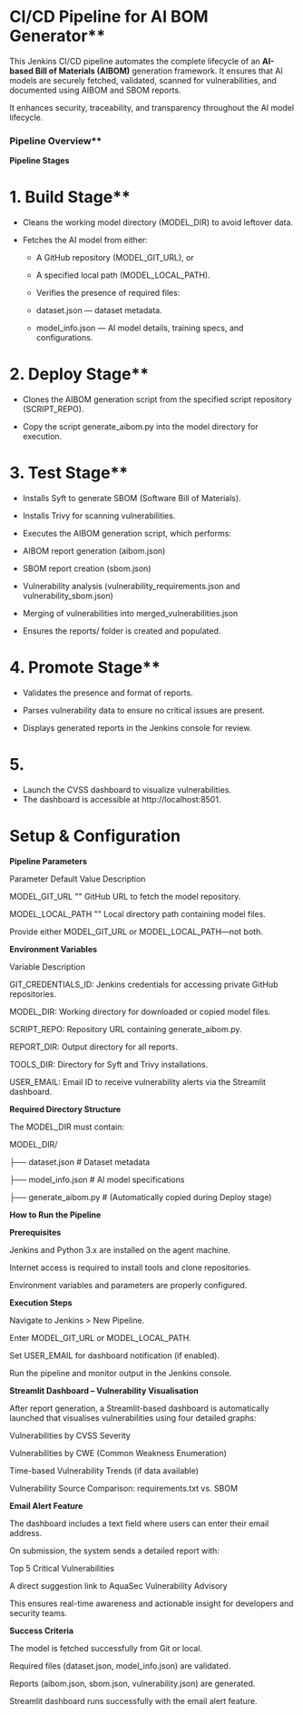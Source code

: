 # CI/CD Pipeline for AI BOM Generator**

This Jenkins CI/CD pipeline automates the complete lifecycle of an **AI-based Bill of Materials (AIBOM)** generation framework. It ensures that AI models are securely fetched, validated, scanned for vulnerabilities, and documented using AIBOM and SBOM reports.

It enhances security, traceability, and transparency throughout the AI model lifecycle.



### Pipeline Overview**

**Pipeline Stages**


# 1. Build Stage**

- Cleans the working model directory (MODEL_DIR) to avoid leftover data.

- Fetches the AI model from either:

    - A GitHub repository (MODEL_GIT_URL), or

    - A specified local path (MODEL_LOCAL_PATH).

    - Verifies the presence of required files:

    - dataset.json — dataset metadata.

    - model_info.json — AI model details, training specs, and configurations.



# 2. Deploy Stage**

- Clones the AIBOM generation script from the specified script repository (SCRIPT_REPO).

- Copy the script generate_aibom.py into the model directory for execution.

# 3. Test Stage**

- Installs Syft to generate SBOM (Software Bill of Materials).

- Installs Trivy for scanning vulnerabilities.

- Executes the AIBOM generation script, which performs:

- AIBOM report generation (aibom.json)

- SBOM report creation (sbom.json)

- Vulnerability analysis (vulnerability_requirements.json and vulnerability_sbom.json)

- Merging of vulnerabilities into merged_vulnerabilities.json

- Ensures the reports/ folder is created and populated.



# 4. Promote Stage**

- Validates the presence and format of reports.

- Parses vulnerability data to ensure no critical issues are present.

- Displays generated reports in the Jenkins console for review.

# 5. 
- Launch the CVSS dashboard to visualize vulnerabilities.
- The dashboard is accessible at http://localhost:8501.

# Setup & Configuration

**Pipeline Parameters**

Parameter	Default Value	Description

MODEL_GIT_URL	""	    GitHub URL to fetch the model repository.

MODEL_LOCAL_PATH	""	Local directory path containing model files.

Provide either MODEL_GIT_URL or MODEL_LOCAL_PATH—not both.



**Environment Variables**

Variable	Description

GIT_CREDENTIALS_ID:  Jenkins credentials for accessing private GitHub repositories.

MODEL_DIR:           Working directory for downloaded or copied model files.

SCRIPT_REPO:	       Repository URL containing generate_aibom.py.

REPORT_DIR:	         Output directory for all reports.

TOOLS_DIR:	         Directory for Syft and Trivy installations.

USER_EMAIL:          Email ID to receive vulnerability alerts via the Streamlit dashboard.



**Required Directory Structure**

The MODEL_DIR must contain:


MODEL_DIR/

├── dataset.json                # Dataset metadata

├── model_info.json             # AI model specifications

├── generate_aibom.py           # (Automatically copied during Deploy stage)



**How to Run the Pipeline**


**Prerequisites**

Jenkins and Python 3.x are installed on the agent machine.

Internet access is required to install tools and clone repositories.

Environment variables and parameters are properly configured.




**Execution Steps**

Navigate to Jenkins > New Pipeline.

Enter MODEL_GIT_URL or MODEL_LOCAL_PATH.

Set USER_EMAIL for dashboard notification (if enabled).

Run the pipeline and monitor output in the Jenkins console.



**Streamlit Dashboard – Vulnerability Visualisation**

After report generation, a Streamlit-based dashboard is automatically launched that visualises vulnerabilities using four detailed graphs:

Vulnerabilities by CVSS Severity

Vulnerabilities by CWE (Common Weakness Enumeration)

Time-based Vulnerability Trends (if data available)

Vulnerability Source Comparison: requirements.txt vs. SBOM




**Email Alert Feature**

The dashboard includes a text field where users can enter their email address.

On submission, the system sends a detailed report with:

Top 5 Critical Vulnerabilities

A direct suggestion link to AquaSec Vulnerability Advisory

This ensures real-time awareness and actionable insight for developers and security teams.



**Success Criteria**

The model is fetched successfully from Git or local.

Required files (dataset.json, model_info.json) are validated.

Reports (aibom.json, sbom.json, vulnerability.json) are generated.

Streamlit dashboard runs successfully with the email alert feature.

